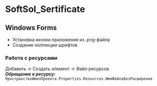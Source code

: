 # SoftSol_Sertificate
## Windows Forms
 - Установка иконки приложения из .png-файла
 - Создание коллекции шрифтов
### Работа с ресурсами
Добавить -> Создать элемент -> Файл ресурсов\
***Обращение к ресурсу:***\
`ПространствоИменПроекта.Properties.Resources.ИмяФайлаБезРасширения`
